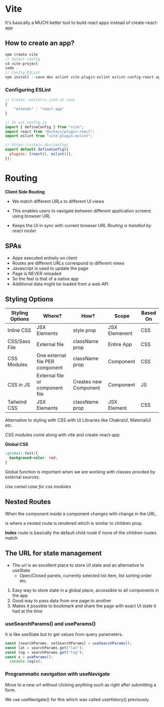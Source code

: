 # Vite

It's basically a MUCH better tool to build react apps instead of create-react-app

## How to create an app?

```js
npm create vite
// Select config
cd vite-project
code .
// Config ESLint
npm install --save-dev eslint vite-plugin-eslint eslint-config-react-app
```

### Configuring ESLint

```js
// Create .eslintrc.json at root
{
    "extends" : "react-app"
}
```

```js
// In vit.config.js
import { defineConfig } from "vite";
import react from "@vitejs/plugin-react";
import eslint from "vite-plugin-eslint";

// https://vitejs.dev/config/
export default defineConfig({
  plugins: [react(), eslint()],
});
```

# Routing

**Client Side Routing**

- We match different URLs to different UI views

- This enables users to navigate between different application screens using browser URL

- Keeps the UI in sync with current browser URL
  _Routing is handled by react router_

## SPAs

- Apps executed entirely on client
- Routes are different URLs correspond to different views
- Javascript is used to update the page
- Page is NEVER reloaded
- So the feel is that of a native app
- Additional data might be loaded from a web API

## Styling Options
| Styling Options | Where?                          | How?                  | Scope         | Based On |
|-----------------|---------------------------------|-----------------------|---------------|----------|
| Inline CSS      | JSX Elements                    | style prop            | JSX Elemenent | CSS      |
| CSS/Sass File   | External file                   | className prop        | Entire App    | CSS      |
| CSS Modules     | One external file PER component | className prop        | Component     | CSS      |
| CSS in JS       | External file or component file | Creates new Component | Component     | JS       |
| Tailwind CSS    | JSX Elements                    | className prop        | JSX Element   | CSS      |

Alternative to styling with CSS with UI Libraries like ChakraUI, MaterialUI etc.

CSS modules come along with vite and create-react-app

**Global CSS**
```css
:global(.test){
  background-color: red;
}
```
Global function is important when we are working with classes provded by external sources.

*Use camel case for css modules*

## Nested Routes
When the component inside a component changes with change in the URL.

**<Outlet/>** is where a nested route is rendered which is similar to children prop.

**Index** route is basically the default child route if none of the children routes match

## The URL for state management
- The url is an excellent place to store UI state and an alternative to useState 
  - Open/Closed panels, currently selected list item, list sorting order etc.
1. Easy way to store state in a global place, accessible to all components in the app
2. Good way to pass data from one page to another
3. Makes it possible to bookmark and share the page with exact UI state it had at the time

### useSearchParams() and useParams()
It is like useState but to get values from query parameters.
```jsx
const [searchParams, setSearchParams] = useSearchParams();
const lat = searchParams.get("lat");
const lng = searchParams.get("lng");
const x = useParams();
  console.log(x);
```

### Programmatic navigation with useNavigate
Move to a new url without clicking anything such as right after submitting a form.

We use useNavigate() for this which was called useHistory() previously.
